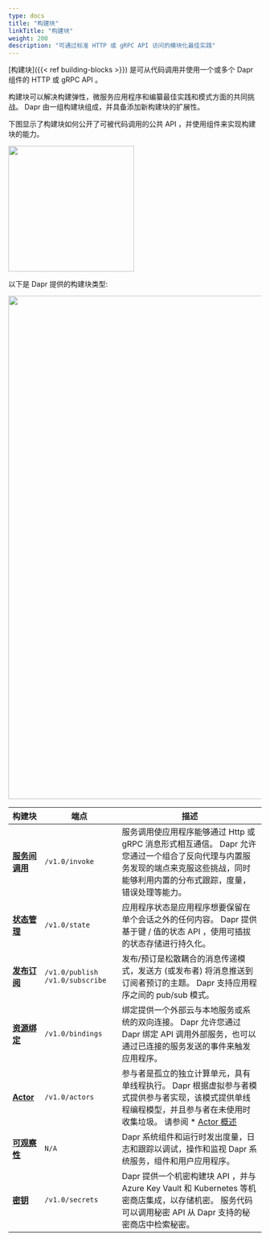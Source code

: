 ```yaml
---
type: docs
title: "构建块"
linkTitle: "构建块"
weight: 200
description: "可通过标准 HTTP 或 gRPC API 访问的模块化最佳实践"
---
```


[构建块]({{< ref building-blocks >}}) 是可从代码调用并使用一个或多个 Dapr 组件的 HTTP 或 gRPC API 。

构建块可以解决构建弹性，微服务应用程序和编纂最佳实践和模式方面的共同挑战。 Dapr 由一组构建块组成，并具备添加新构建块的扩展性。

下图显示了构建块如何公开了可被代码调用的公共 API ，并使用组件来实现构建块的能力。

<img src="/images/concepts-building-blocks.png" width=250>

以下是 Dapr 提供的构建块类型:

<img src="/images/building_blocks.png" width=1000>

| 构建块                    | 端点                                | 描述                                                                                                                        |
| ---------------------- | --------------------------------- | ------------------------------------------------------------------------------------------------------------------------- |
| [**服务间调用**]({{X1X}})  | `/v1.0/invoke`                    | 服务调用使应用程序能够通过 Http 或 gRPC 消息形式相互通信。 Dapr 允许您通过一个组合了反向代理与内置服务发现的端点来克服这些挑战，同时能够利用内置的分布式跟踪，度量，错误处理等能力。                       |
| [**状态管理**]({{X6X}})   | `/v1.0/state`                     | 应用程序状态是应用程序想要保留在单个会话之外的任何内容。 Dapr 提供基于键 / 值的状态 API ，使用可插拔的状态存储进行持久化。                                                      |
| [**发布订阅**]({{X11X}})  | `/v1.0/publish` `/v1.0/subscribe` | 发布/预订是松散耦合的消息传递模式，发送方 (或发布者) 将消息推送到订阅者预订的主题。 Dapr 支持应用程序之间的 pub/sub 模式。                                                   |
| [**资源绑定**]({{X18X}})  | `/v1.0/bindings`                  | 绑定提供一个外部云与本地服务或系统的双向连接。 Dapr 允许您通过 Dapr 绑定 API 调用外部服务，也可以通过已连接的服务发送的事件来触发应用程序。                                            |
| [**Actor**]({{X23X}}) | `/v1.0/actors`                    | 参与者是孤立的独立计算单元，具有单线程执行。 Dapr 根据虚拟参与者模式提供参与者实现，该模式提供单线程编程模型，并且参与者在未使用时收集垃圾。 请参阅 * [Actor 概述](./actors#understanding-actors) |
| [**可观察性**]({{X29X}})  | `N/A`                             | Dapr 系统组件和运行时发出度量，日志和跟踪以调试，操作和监视 Dapr 系统服务，组件和用户应用程序。                                                                     |
| [**密钥**]({{X34X}})    | `/v1.0/secrets`                   | Dapr 提供一个机密构建块 API ，并与 Azure Key Vault 和 Kubernetes 等机密商店集成，以存储机密。 服务代码可以调用秘密 API 从 Dapr 支持的秘密商店中检索秘密。                    |

